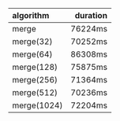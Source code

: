 algorithm|duration
:---|---:
merge|76224ms
merge(32)|70252ms
merge(64)|86308ms
merge(128)|75875ms
merge(256)|71364ms
merge(512)|70236ms
merge(1024)|72204ms